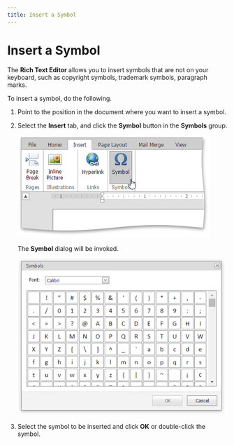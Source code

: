 ```yaml
---
title: Insert a Symbol
---
```

# Insert a Symbol
The **Rich Text Editor** allows you to insert symbols that are not on your keyboard, such as copyright symbols, trademark symbols, paragraph marks.

To insert a symbol, do the following.
1. Point to the position in the document where you want to insert a symbol.
2. Select the **Insert** tab, and click the **Symbol** button in the **Symbols** group.
	
	![EUD_ASPxRichEdit_Insert_InsertSymbol](../../../images/Img117875.png)
	
	The **Symbol** dialog will be invoked.
	
	![EUD_ASPxRichEDit_Insert_SymbolsDialog](../../../images/Img117876.png)
3. Select the symbol to be inserted and click **OK** or double-click the symbol.